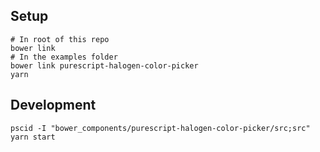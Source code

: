 ## Setup

```
# In root of this repo
bower link
# In the examples folder
bower link purescript-halogen-color-picker
yarn
```

## Development

```
pscid -I "bower_components/purescript-halogen-color-picker/src;src"
yarn start
```
